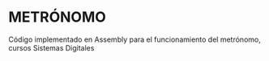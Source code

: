 # METRÓNOMO
Código implementado en Assembly para el funcionamiento del metrónomo, cursos Sistemas Digitales
